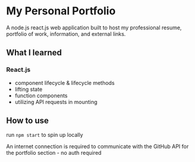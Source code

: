 # My Personal Portfolio

A node.js react.js web application built to host my professional resume, portfolio of work, information, and external links.

## What I learned

### React.js
- component lifecycle & lifecycle methods
- lifting state
- function components
- utilizing API requests in mounting

## How to use

run `npm start` to spin up locally

An internet connection is required to communicate with the GitHub API for the portfolio section - no auth required
